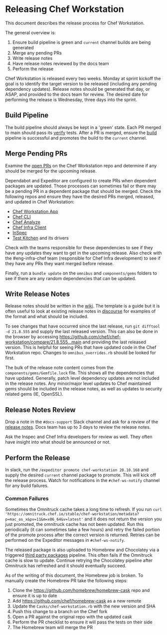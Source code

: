 # Releasing Chef Workstation

This document describes the release process for Chef Workstation.

The general overview is:

1. Ensure build pipeline is green and `current` channel builds are being generated
1. Merge any pending PRs
1. Write release notes
1. Have release notes reviewed by the docs team
1. Perform the release

Chef Workstation is released every two weeks. Monday at sprint kickoff the goal is to identify the target version to be released (including any pending dependency updates). Release notes should be generated that day, or ASAP, and provided to the docs team for review. The desired date for performing the release is Wednesday, three days into the sprint.

## Build Pipeline

The build pipeline should always be kept in a 'green' state. Each PR merged to main should pass its [verify](https://buildkite.com/chef/chef-chef-workstation-main-verify) tests. After a PR is merged, ensure the [build](https://buildkite.com/chef/chef-chef-workstation-main-omnibus-release) pipeline is successful and promotes the build to the `current` channel.

## Merge Pending PRs

Examine the [open PRs](https://github.com/chef/chef-workstation/pulls) on the Chef Workstation repo and determine if any should be merged for the upcoming release.

Dependabot and Expeditor are configured to create PRs when dependent packages are updated. Those processes can sometimes fail or there may be a pending PR in a dependent package that should be merged. Check the following repos and ensure they have the desired PRs merged, released, and updated in Chef Workstation:

* [Chef Workstation App](https://github.com/chef/chef-workstation-app)
* [Chef CLI](https://github.com/chef/chef-cli)
* [Chef Analyze](https://github.com/chef/chef-analyze/)
* [Chef Infra Client](https://github.com/chef/chef/)
* [InSpec](https://github.com/inspec/inspec/)
* [Test Kitchen](https://github.com/test-kitchen/test-kitchen/) and its drivers

Check with the teams responsible for these dependencies to see if they have any updates they want to get in the upcoming release. Also check with the #eng-infra-chef team (responsible for Chef Infra development) to see if they have any PRs they want merged before release.

Finally, run a `bundle update` on the `omnibus` and `components/gems` folders to see if there are any random dependencies that can be updated.

## Write Release Notes

Release notes should be written in the [wiki](https://github.com/chef/chef-workstation/wiki/Pending-Release-Notes). The template is a guide but it is often useful to look at existing release notes in [discourse](https://discourse.chef.io/search?expanded=true&q=Chef%20Workstation%20%23chef-release%20order%3Alatest) for examples of the format and what should be included.

To see changes that have occurred since the last release, run `git difftool -d 21.8.555` and supply the last released version. This can also be done in the browser by accessing https://github.com/chef/chef-workstation/compare/21.8.555...main and providing the last released version. This is helpful for seeing PRs that have updated code in the Chef Workstation repo. Changes to `omnibus_overrides.rb` should be looked for first.

The bulk of the release note content comes from the `components/gems/Gemfile.lock` file. This shows all the dependencies that have updated. Generally, patch level dependency updates are not included in the release notes. Any minor/major level updates to Chef maintained gems should be included in the release notes, as well as updates to security related gems (IE, OpenSSL).

## Release Notes Review

Drop a note in the `#docs-support` Slack channel and ask for a review of the [release notes](https://github.com/chef/chef-workstation/wiki/Pending-Release-Notes). Docs team has up to 3 days to review the release notes.

Ask the Inspec and Chef Infra developers for review as well. They often have insight into what should be announced or not.

## Perform the Release

In slack, run the `/expeditor promote chef-workstation 20.10.168` and supply the desired `current` channel package to promote. This will kick off the release process. Watch for notifications in the `#chef-ws-notify` channel for any build failures.

### Common Failures

Sometimes the Omnitruck cache takes a long time to refresh. If you run `curl 'https://omnitruck.chef.io/stable/chef-workstation/metadata?p=mac_os_x&pv=11&m=x86_64&v=latest'` and it does not return the version you just promoted, the omnitruck cache has not been updated. Run this periodically (it can sometimes take a few hours) and retry the failed portion of the promote process after the correct version is returned. Retries can be performed on the Expeditor messages in `#chef-ws-notify`.

The released package is also uploaded to Homebrew and Chocolatey via a triggered [third party packages](https://buildkite.com/chef/chef-chef-workstation-main-third-party-packages) pipeline. This often fails if the Omnitruck cache is slow to update. Continue retrying the Chocolatey pipeline after Omnitruck has refreshed and it should eventually succeed.

As of the writing of this document, the Homebrew job is broken. To manually create the Homebrew PR take the following steps:

1. Clone the https://github.com/homebrew/homebrew-cask repo and ensure it is up to date
1. Add https://github.com/chef/homebrew-cask as a new remote
1. Update the `Casks/chef-workstation.rb` with the new version and SHA
1. Push this change to a branch on the Chef fork
1. Open a PR against the original repo with the updated cask
1. Perform the PR checklist to ensure it will pass the tests on their side
1. The Homebrew team will merge the PR

